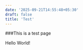 ```yaml
---
date: '2025-09-21T14:55:48+05:30'
draft: false
title: 'Test'
---
```


###This is a test page

Hello World!
